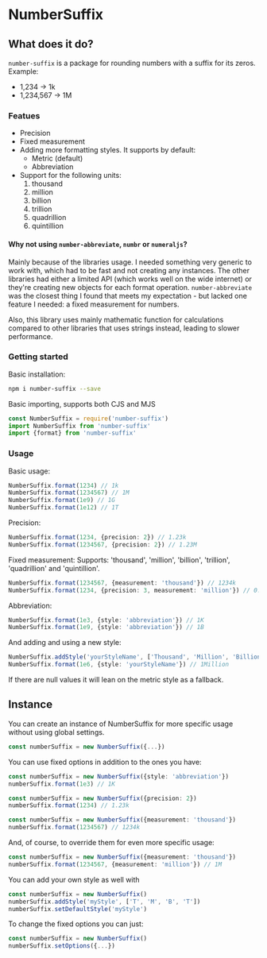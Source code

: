 # NumberSuffix

## What does it do?

`number-suffix` is a package for rounding numbers with a suffix for its zeros.
Example:
* 1,234 -> 1k
* 1,234,567 -> 1M

### Featues
* Precision
* Fixed measurement
* Adding more formatting styles. It supports by default:
  * Metric (default)
  * Abbreviation
* Support for the following units:
    1. thousand
    2. million
    3. billion
    4. trillion
    5. quadrillion
    6. quintillion

#### Why not using `number-abbreviate`, `numbr` or `numeraljs`?
Mainly because of the libraries usage. I needed something very generic to work with, which had to be fast and not creating any instances. The other libraries had either a limited API (which works well on the wide internet) or they're creating new objects for each format operation.
`number-abbreviate` was the closest thing I found that meets my expectation - but lacked one feature I needed: a fixed measurement for numbers.

Also, this library uses mainly mathematic function for calculations compared to other libraries that uses strings instead, leading to slower performance.

### Getting started

Basic installation:
```bash
npm i number-suffix --save
```

Basic importing, supports both CJS and MJS
```typescript
const NumberSuffix = require('number-suffix')
import NumberSuffix from 'number-suffix'
import {format} from 'number-suffix'
```

### Usage

Basic usage:
```typescript
NumberSuffix.format(1234) // 1k
NumberSuffix.format(1234567) // 1M
NumberSuffix.format(1e9) // 1G
NumberSuffix.format(1e12) // 1T
```

Precision:
```typescript
NumberSuffix.format(1234, {precision: 2}) // 1.23k
NumberSuffix.format(1234567, {precision: 2}) // 1.23M
```

Fixed measurement:
Supports: 'thousand', 'million', 'billion', 'trillion', 'quadrillion' and 'quintillion'.
```typescript
NumberSuffix.format(1234567, {measurement: 'thousand'}) // 1234k
NumberSuffix.format(1234, {precision: 3, measurement: 'million'}) // 0.001M
```

Abbreviation:
```typescript
NumberSuffix.format(1e3, {style: 'abbreviation'}) // 1K
NumberSuffix.format(1e9, {style: 'abbreviation'}) // 1B
```

And adding and using a new style:
```typescript
NumberSuffix.addStyle('yourStyleName', ['Thousand', 'Million', 'Billion', 'Trillion'])
NumberSuffix.format(1e6, {style: 'yourStyleName'}) // 1Million
```
If there are null values it will lean on the metric style as a fallback.

## Instance
You can create an instance of NumberSuffix for more specific usage without using global settings.
```typescript
const numberSuffix = new NumberSuffix({...})
```

You can use fixed options in addition to the ones you have:
```typescript
const numberSuffix = new NumberSuffix({style: 'abbreviation'})
numberSuffix.format(1e3) // 1K
```
```typescript
const numberSuffix = new NumberSuffix({precision: 2})
numberSuffix.format(1234) // 1.23k
```
```typescript
const numberSuffix = new NumberSuffix({measurement: 'thousand'})
numberSuffix.format(1234567) // 1234k
```

And, of course, to override them for even more specific usage:
```typescript
const numberSuffix = new NumberSuffix({measurement: 'thousand'})
numberSuffix.format(1234567, {measurement: 'million'}) // 1M
```

You can add your own style as well with
```typescript
const numberSuffix = new NumberSuffix()
numberSuffix.addStyle('myStyle', ['T', 'M', 'B', 'T'])
numberSuffix.setDefaultStyle('myStyle')
```

To change the fixed options you can just:
```typescript
const numberSuffix = new NumberSuffix()
numberSuffix.setOptions({...})
```
